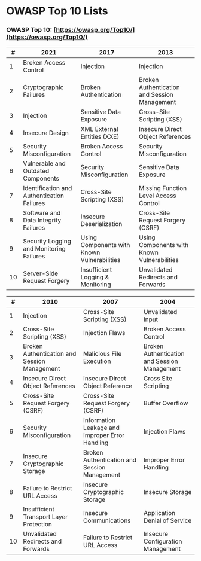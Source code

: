 # OWASP Top 10 Lists  
 
 
### OWASP Top 10: [https://owasp.org/Top10/](https://owasp.org/Top10/)  
 
| # |          2021          |        2017         |        2013        |
|---|------------------------|---------------------|--------------------|
| 1 | Broken Access Control  |     Injection       |      Injection     |
| 2 |Cryptographic Failures |Broken Authentication|Broken Authentication and Session Management|
| 3 |    Injection          |Sensitive Data Exposure|Cross-Site Scripting (XSS)|
| 4 |Insecure Design        |XML External Entities (XXE)|Insecure Direct Object References|
| 5 |Security Misconfiguration|Broken Access Control|Security Misconfiguration|
| 6 |Vulnerable and Outdated Components|Security Misconfiguration|Sensitive Data Exposure|
| 7 |Identification and Authentication Failures|Cross-Site Scripting (XSS)|Missing Function Level Access Control|
| 8 |Software and Data Integrity Failures|Insecure Deserialization|Cross-Site Request Forgery (CSRF)|
| 9 |Security Logging and Monitoring Failures|Using Components with Known Vulnerabilities|Using Components with Known Vulnerabilities|
| 10|Server-Side Request Forgery|Insufficient Logging & Monitoring|Unvalidated Redirects and Forwards|


| # |          2010          |        2007         |        2004        |
|---|------------------------|---------------------|--------------------|
| 1 |Injection|Cross-Site Scripting (XSS)|Unvalidated Input|
| 2 |Cross-Site Scripting (XSS)|Injection Flaws|Broken Access Control|
| 3 |Broken Authentication and Session Management|Malicious File Execution|Broken Authentication and Session Management|
| 4 |Insecure Direct Object References|Insecure Direct Object Reference|Cross Site Scripting|
| 5 |Cross-Site Request Forgery (CSRF)|Cross-Site Request Forgery (CSRF)|Buffer Overflow|
| 6 |Security Misconfiguration|Information Leakage and Improper Error Handling|Injection Flaws|
| 7 |Insecure Cryptographic Storage|Broken Authentication and Session Management|Improper Error Handling|
| 8 |Failure to Restrict URL Access|Insecure Cryptographic Storage|Insecure Storage|
| 9 |Insufficient Transport Layer Protection|Insecure Communications|Application Denial of Service|
| 10|Unvalidated Redirects and Forwards|Failure to Restrict URL Access|Insecure Configuration Management|
